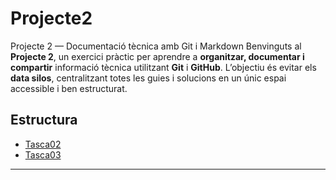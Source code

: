 # Projecte2
Projecte 2 — Documentació tècnica amb Git i Markdown  Benvinguts al **Projecte 2**, un exercici pràctic per aprendre a **organitzar, documentar i compartir** informació tècnica utilitzant **Git** i **GitHub**.   L’objectiu és evitar els **data silos**, centralitzant totes les guies i solucions en un únic espai accessible i ben estructurat.  

## Estructura

- [Tasca02](./tasca02/README.md)  
- [Tasca03](./tasca03/README.md)  

---
